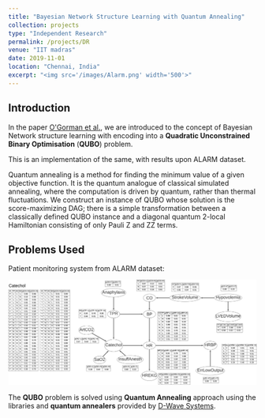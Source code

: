 ```yaml
---
title: "Bayesian Network Structure Learning with Quantum Annealing"
collection: projects
type: "Independent Research"
permalink: /projects/DR
venue: "IIT madras"
date: 2019-11-01
location: "Chennai, India"
excerpt: "<img src='/images/Alarm.png' width='500'>"
---
```


## Introduction
In the paper [O'Gorman et al.](https://doi.org/10.1140/epjst/e2015-02349-9), we are introduced to the concept of Bayesian Network structure learning with  encoding into a **Quadratic Unconstrained Binary Optimisation** (**QUBO**) problem. 

This is an implementation of the same, with results upon ALARM dataset.


Quantum annealing is a method for finding the minimum value of a given objective function. It is the quantum analogue of classical simulated annealing,
where the computation is driven by quantum, rather than thermal fluctuations. We construct an instance of QUBO whose solution is the score-maximizing DAG; there is a simple transformation between a classically defined QUBO instance and a diagonal quantum 2-local Hamiltonian consisting of only Pauli Z and ZZ terms. 

## Problems Used
Patient monitoring system from ALARM dataset:

<img src='/images/Alarm.png'>

The **QUBO** problem is solved using **Quantum Annealing** approach using the libraries and **quantum annealers** provided by [D-Wave Systems](https://www.dwavesys.com/).



